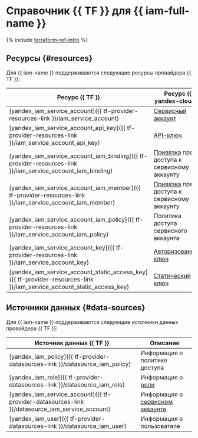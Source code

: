 # Справочник {{ TF }} для {{ iam-full-name }}

{% include [terraform-ref-intro](../_includes/terraform-ref-intro.md) %}

## Ресурсы {#resources}

Для {{ iam-name }} поддерживаются следующие ресурсы провайдера {{ TF }}:

| **Ресурс {{ TF }}** | **Ресурс {{ yandex-cloud }}** |
| --- | --- |
| [yandex_iam_service_account]({{ tf-provider-resources-link }}/iam_service_account) | [Сервисный аккаунт](./concepts/users/service-accounts.md) |
| [yandex_iam_service_account_api_key]({{ tf-provider-resources-link }}/iam_service_account_api_key) | [API-ключ](./concepts/authorization/api-key.md) |
| [yandex_iam_service_account_iam_binding]({{ tf-provider-resources-link }}/iam_service_account_iam_binding) | [Привязка](./concepts/access-control/index.md#access-bindings) прав доступа к сервисному аккаунту |
| [yandex_iam_service_account_iam_member]({{ tf-provider-resources-link }}/iam_service_account_iam_member) | [Привязка](./concepts/access-control/index.md#access-bindings) прав доступа к сервисному аккаунту |
| [yandex_iam_service_account_iam_policy]({{ tf-provider-resources-link }}/iam_service_account_iam_policy) | Политика доступа сервисного аккаунта |
| [yandex_iam_service_account_key]({{ tf-provider-resources-link }}/iam_service_account_key) | [Авторизованный ключ](./concepts/authorization/key.md) |
| [yandex_iam_service_account_static_access_key]({{ tf-provider-resources-link }}/iam_service_account_static_access_key) | [Статический ключ](./concepts/authorization/access-key.md) |

## Источники данных {#data-sources}

Для {{ iam-name }} поддерживаются следующие источники данных провайдера {{ TF }}:

| **Источник данных {{ TF }}** | **Описание** |
| --- | --- |
| [yandex_iam_policy]({{ tf-provider-datasources-link }}/datasource_iam_policy) | Информация о политике доступа |
| [yandex_iam_role]({{ tf-provider-datasources-link }}/datasource_iam_role) | Информация о [роли](./concepts/access-control/roles.md) |
| [yandex_iam_service_account]({{ tf-provider-datasources-link }}/datasource_iam_service_account) | Информация о [сервисном аккаунте](./concepts/users/service-accounts.md) |
| [yandex_iam_user]({{ tf-provider-datasources-link }}/datasource_iam_user) | Информация о пользователе |